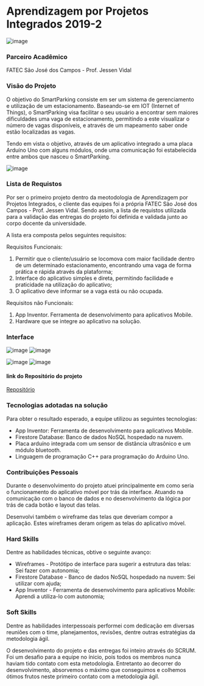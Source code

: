 # Aprendizagem por Projetos Integrados 2019-2

![image](https://user-images.githubusercontent.com/56441534/133120210-1783a904-faae-450b-ab2f-208d5c2495b0.png)

### Parceiro Acadêmico
FATEC São José dos Campos - Prof. Jessen Vidal

### Visão do Projeto

O objetivo do SmartParking consiste em ser um sistema de gerenciamento e utilização de um estacionamento. Baseando-se em IOT (Internet of Things), o SmartParking visa facilitar o seu usuário a encontrar sem maiores dificuldades uma vaga de estacionamento, permitindo a este visualizar o número de vagas disponíveis, e através de um mapeamento saber onde estão localizadas as vagas. 

Tendo em vista o objetivo, através de um aplicativo integrado a uma placa Arduíno Uno com alguns módulos, onde uma comunicação foi estabelecida entre ambos que nasceu o SmartParking.

![image](https://user-images.githubusercontent.com/56441534/137733966-4e08c958-08c3-49b2-b0b7-8b9db1e53598.png)

### Lista de Requistos 
Por ser o primeiro projeto dentro da meotodologia de Aprendizagem por Projetos Integrados, o cliente das equipes foi a própria FATEC São José dos Campos - Prof. Jessen Vidal. Sendo assim, a lista de requistos utilizada para a validação das entregas do projeto foi definida e validada junto ao corpo docente da universidade. 

A lista era composta pelos seguintes requisitos:

Requisitos Funcionais:
1. Permitir que o cliente/usuário se locomova com maior facilidade dentro de um determinado estacionamento, encontrando uma vaga de forma prática e rápida através da plataforma;
2. Interface do aplicativo simples e direta, permitindo facilidade e praticidade na utilização do aplicativo;
3. O aplicativo deve informar se a vaga está ou não ocupada.

Requisitos não Funcionais:
1. App Inventor. Ferramenta de desenvolvimento para aplicativos Mobile.
2. Hardware que se integre ao aplicativo na solução.

### Interface
![image](https://user-images.githubusercontent.com/56441534/133121642-ee3aefe7-40a0-412e-b86f-69d03763a563.png) 
![image](https://user-images.githubusercontent.com/56441534/133121839-01c3caed-2f77-4444-849e-29a3fa271e88.png)

![image](https://user-images.githubusercontent.com/56441534/133121925-5e263e13-60ce-4941-a108-5c2f19843d4a.png)
![image](https://user-images.githubusercontent.com/56441534/133122169-ea65fa78-9cea-472b-bce1-6a3fd960199f.png)

#### link do Repositório do projeto
[Repositório](https://github.com/LeonardoMessias98/Smartparking)


### Tecnologias adotadas na solução
Para obter o resultado esperado, a equipe utilizou as seguintes tecnologias:

- App Inventor: Ferramenta de desenvolvimento para aplicativos Mobile.
- Firestore Database: Banco de dados NoSQL hospedado na nuvem.
- Placa arduíno integrada com um sensor de distância ultrasônico e um módulo bluetooth.
- Linguagem de programação C++ para programação do Arduino Uno.

### Contribuições Pessoais
Durante o desenvolvimento do projeto atuei principalmente em como seria o funcionamento do aplicativo móvel por trás da interface. Atuando na comunicação com o banco de dados e no desenvolvimento da lógica por trás de cada botão e layout das telas.

Desenvolvi também o wireframe das telas que deveriam compor a aplicação. Estes wireframes deram origem as telas do aplicativo móvel.

### Hard Skills
Dentre as habilidades técnicas, obtive o seguinte avanço:
- Wireframes - Protótipo de interface para sugerir a estrutura das telas: Sei fazer com autonomia;
- Firestore Database - Banco de dados NoSQL hospedado na nuvem: Sei utilizar com ajuda;
- App Inventor - Ferramenta de desenvolvimento para aplicativos Mobile: Aprendi a utiliza-lo com autonomia;

### Soft Skills
Dentre as habilidades interpessoais performei com dedicação em diversas reuniões com o time, planejamentos, revisões, dentre outras estratégias da metodologia ágil.

O desenvolvimento do projeto e das entregas foi inteiro através do SCRUM. Foi um desafio para a equipe no ínicio, pois todos os membros nunca haviam tido contato com esta metodologia. Entretanto ao decorrer do desenvolvimento, absorvemos o máximo que conseguimos e colhemos ótimos frutos neste primeiro contato com a metodologia ágil. 